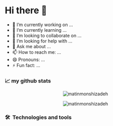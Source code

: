 # Hi there 👋

- 🔭 I’m currently working on ...
- 🌱 I’m currently learning ...
- 👯 I’m looking to collaborate on ...
- 🤔 I’m looking for help with ...
- 💬 Ask me about ...
- 📫 How to reach me: ...
- 😄 Pronouns: ...
- ⚡ Fun fact: ...

### 📈 my github stats
<p align="center"> <img src="https://github-readme-stats.vercel.app/api?username=matinmonshizadeh&show_icons=true&theme=gotham&include_all_commits=true&border_radius=20px" alt="matinmonshizadeh" />
  
<p align="center"> <img src="https://github-readme-stats.vercel.app/api/top-langs/?username=anuraghazra&langs_count=8&layout=compact&theme=gotham&border_radius=20px" alt="matinmonshizadeh" />
  
  
### 🛠  Technologies and tools
 
